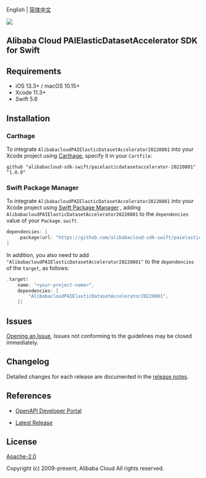 English | [简体中文](README-CN.md)

![](https://aliyunsdk-pages.alicdn.com/icons/AlibabaCloud.svg)

## Alibaba Cloud PAIElasticDatasetAccelerator SDK for Swift

## Requirements

- iOS 13.3+ / macOS 10.15+
- Xcode 11.3+
- Swift 5.6

## Installation

### Carthage

To integrate `AlibabacloudPAIElasticDatasetAccelerator20220801` into your Xcode project using [Carthage](https://github.com/Carthage/Carthage), specify it in your `Cartfile`:

```ogdl
github "alibabacloud-sdk-swift/paielasticdatasetaccelerator-20220801" "1.0.0"
```

### Swift Package Manager

To integrate `AlibabacloudPAIElasticDatasetAccelerator20220801` into your Xcode project using [Swift Package Manager](https://swift.org/package-manager/) , adding `AlibabacloudPAIElasticDatasetAccelerator20220801` to the `dependencies` value of your `Package.swift`.

```swift
dependencies: [
    .package(url: "https://github.com/alibabacloud-sdk-swift/paielasticdatasetaccelerator-20220801.git", from: "1.0.0")
]
```

In addition, you also need to add `"AlibabacloudPAIElasticDatasetAccelerator20220801"` to the `dependencies` of the `target`, as follows:

```swift
.target(
    name: "<your-project-name>",
    dependencies: [
        "AlibabacloudPAIElasticDatasetAccelerator20220801",
    ])
```

## Issues

[Opening an Issue](https://github.com/alibabacloud-sdk-swift/paielasticdatasetaccelerator-20220801/issues/new), Issues not conforming to the guidelines may be closed immediately.

## Changelog

Detailed changes for each release are documented in the [release notes](./ChangeLog.txt).

## References

* [OpenAPI Developer Portal](https://next.api.alibabacloud.com/home)
- [Latest Release](https://github.com/alibabacloud-sdk-swift/paielasticdatasetaccelerator-20220801)

## License

[Apache-2.0](http://www.apache.org/licenses/LICENSE-2.0)

Copyright (c) 2009-present, Alibaba Cloud All rights reserved.
